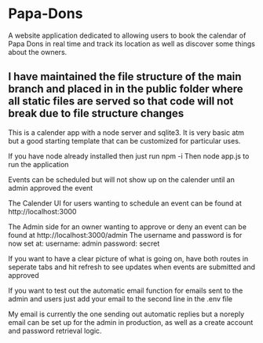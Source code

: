 # Papa-Dons
A website application dedicated to allowing users to book the calendar of Papa Dons in real time and track its location as well as discover some things about the owners.

## I have maintained the file structure of the main branch and placed in in the public folder where all static files are served so that code will not break due to file structure changes

This is a calender app with a node server and sqlite3. It is very basic atm but a good starting template that can be customized for particular uses.

If you have node already installed then just run npm -i Then node app.js to run the application

Events can be scheduled but will not show up on the calender until an admin approved the event

The Calender UI for users wanting to schedule an event can be found at http://localhost:3000

The Admin side for an owner wanting to approve or deny an event can be found at http://localhost:3000/admin The username and password is for now set at: username: admin password: secret

If you want to have a clear picture of what is going on, have both routes in seperate tabs and hit refresh to see updates when events are submitted and approved

If you want to test out the automatic email function for emails sent to the admin and users just add your email to the second line in the .env file

My email is currently the one sending out automatic replies but a noreply email can be set up for the admin in production, as well as a create account and password retrieval logic.